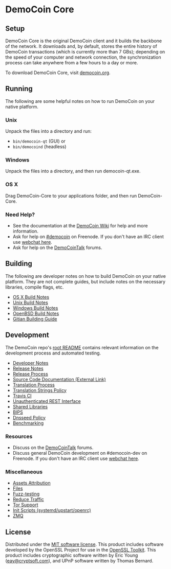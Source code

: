 DemoCoin Core
=============

Setup
---------------------
DemoCoin Core is the original DemoCoin client and it builds the backbone of the network. It downloads and, by default, stores the entire history of DemoCoin transactions (which is currently more than 7 GBs); depending on the speed of your computer and network connection, the synchronization process can take anywhere from a few hours to a day or more.

To download DemoCoin Core, visit [democoin.org](https://democoin.org).

Running
---------------------
The following are some helpful notes on how to run DemoCoin on your native platform.

### Unix

Unpack the files into a directory and run:

- `bin/democoin-qt` (GUI) or
- `bin/democoind` (headless)

### Windows

Unpack the files into a directory, and then run democoin-qt.exe.

### OS X

Drag DemoCoin-Core to your applications folder, and then run DemoCoin-Core.

### Need Help?

* See the documentation at the [DemoCoin Wiki](https://democoin.info/)
for help and more information.
* Ask for help on [#democoin](http://webchat.freenode.net?channels=democoin) on Freenode. If you don't have an IRC client use [webchat here](http://webchat.freenode.net?channels=democoin).
* Ask for help on the [DemoCoinTalk](https://democointalk.io/) forums.

Building
---------------------
The following are developer notes on how to build DemoCoin on your native platform. They are not complete guides, but include notes on the necessary libraries, compile flags, etc.

- [OS X Build Notes](build-osx.md)
- [Unix Build Notes](build-unix.md)
- [Windows Build Notes](build-windows.md)
- [OpenBSD Build Notes](build-openbsd.md)
- [Gitian Building Guide](gitian-building.md)

Development
---------------------
The DemoCoin repo's [root README](/README.md) contains relevant information on the development process and automated testing.

- [Developer Notes](developer-notes.md)
- [Release Notes](release-notes.md)
- [Release Process](release-process.md)
- [Source Code Documentation (External Link)](https://dev.visucore.com/democoin/doxygen/)
- [Translation Process](translation_process.md)
- [Translation Strings Policy](translation_strings_policy.md)
- [Travis CI](travis-ci.md)
- [Unauthenticated REST Interface](REST-interface.md)
- [Shared Libraries](shared-libraries.md)
- [BIPS](bips.md)
- [Dnsseed Policy](dnsseed-policy.md)
- [Benchmarking](benchmarking.md)

### Resources
* Discuss on the [DemoCoinTalk](https://democointalk.io/) forums.
* Discuss general DemoCoin development on #democoin-dev on Freenode. If you don't have an IRC client use [webchat here](http://webchat.freenode.net/?channels=democoin-dev).

### Miscellaneous
- [Assets Attribution](assets-attribution.md)
- [Files](files.md)
- [Fuzz-testing](fuzzing.md)
- [Reduce Traffic](reduce-traffic.md)
- [Tor Support](tor.md)
- [Init Scripts (systemd/upstart/openrc)](init.md)
- [ZMQ](zmq.md)

License
---------------------
Distributed under the [MIT software license](/COPYING).
This product includes software developed by the OpenSSL Project for use in the [OpenSSL Toolkit](https://www.openssl.org/). This product includes
cryptographic software written by Eric Young ([eay@cryptsoft.com](mailto:eay@cryptsoft.com)), and UPnP software written by Thomas Bernard.
